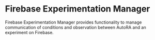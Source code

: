 # Firebase Experimentation Manager

Firebase Experimentation Manager provides functionality to manage communication of conditions and observation between AutoRA and an experiment on Firebase.


